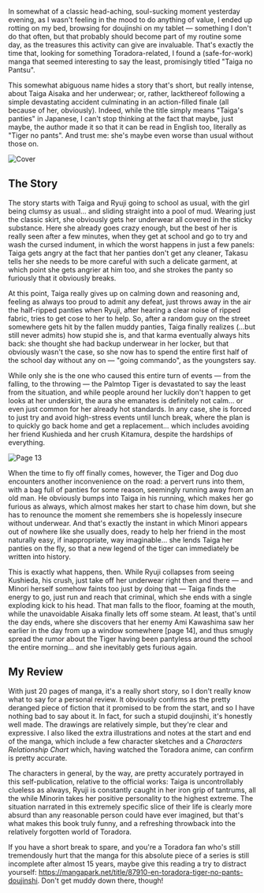 <!--t When a Tiger goes Commando: &quot;Taiga no Pantsu&quot; (Doujinshi Review) t-->
<!--d In somewhat of a classic head-aching, soul-sucking moment yesterday evening, as I wasn&#039;t feeling in the mood to do anything of value, I ended up d-->
<!--tag Random tag-->

In somewhat of a classic head-aching, soul-sucking moment yesterday evening, as I wasn't feeling in the mood to do anything of value, I ended up rotting on my bed, browsing for doujinshi on my tablet — something I don't do that often, but that probably should become part of my routine some day, as the treasures this activity can give are invaluable. That's exactly the time that, looking for something Toradora-related, I found a (safe-for-work) manga that seemed interesting to say the least, promisingly titled "Taiga no Pantsu".

This somewhat abiguous name hides a story that's short, but really intense, about Taiga Aisaka and her underwear; or, rather, lackthereof following a simple devastating accident culminating in an action-filled finale (all because of her, obviously). Indeed, while the title simply means "Taiga's panties" in Japanese, I can't stop thinking at the fact that maybe, just maybe, the author made it so that it can be read in English too, literally as "Tiger no pants". And trust me: she's maybe even worse than usual without those on.

![Cover](https://stuff.octt.eu.org/content/images/20250612225656-00000000_001001.jpeg)

## The Story

The story starts with Taiga and Ryuji going to school as usual, with the girl being clumsy as usual... and sliding straight into a pool of mud. Wearing just the classic skirt, she obviously gets her underwear all covered in the sticky substance. Here she already goes crazy enough, but the best of her is really seen after a few minutes, when they get at school and go to try and wash the cursed indument, in which the worst happens in just a few panels: Taiga gets angry at the fact that her panties don't get any cleaner, Takasu tells her she needs to be more careful with such a delicate garment, at which point she gets angrier at him too, and she strokes the panty so furiously that it obviously breaks.

At this point, Taiga really gives up on calming down and reasoning and, feeling as always too proud to admit any defeat, just throws away in the air the half-ripped panties when Ryuji, after hearing a clear noise of ripped fabric, tries to get cose to her to help. So, after a random guy on the street somewhere gets hit by the fallen muddy panties, Taiga finally realizes (...but still never admits) how stupid she is, and that karma eventually always hits back: she thought she had backup underwear in her locker, but that obviously wasn't the case, so she now has to spend the entire first half of the school day without any on — "going commando", as the youngsters say.

While only she is the one who caused this entire turn of events — from the falling, to the throwing — the Palmtop Tiger is devastated to say the least from the situation, and while people around her luckily don't happen to get looks at her underskirt, the aura she emanates is definitely not calm... or even just common for her already hot standards. In any case, she is forced to just try and avoid high-stress events until lunch break, where the plan is to quickly go back home and get a replacement... which includes avoiding her friend Kushieda and her crush Kitamura, despite the hardships of everything.

![Page 13](https://stuff.octt.eu.org/content/images/20250612230032-00000000_001012.jpeg)

When the time to fly off finally comes, however, the Tiger and Dog duo encounters another inconvenience on the road: a pervert runs into them, with a bag full of panties for some reason, seemingly running away from an old man. He obviously bumps into Taiga in his running, which makes her go furious as always, which almost makes her start to chase him down, but she has to renounce the moment she remembers she is hopelessly insecure without underwear. And that's exactly the instant in which Minori appears out of nowhere like she usually does, ready to help her friend in the most naturally easy, if inappropriate, way imaginable... she lends Taiga her panties on the fly, so that a new legend of the tiger can immediately be written into history.

This is exactly what happens, then. While Ryuji collapses from seeing Kushieda, his crush, just take off her underwear right then and there — and Minori herself somehow faints too just by doing that — Taiga finds the energy to go, just run and reach that criminal, which she ends with a single exploding kick to his head. That man falls to the floor, foaming at the mouth, while the unavoidable Aisaka finally lets off some steam. At least, that's until the day ends, where she discovers that her enemy Ami Kawashima saw her earlier in the day from up a window somewhere [page 14], and thus smugly spread the rumor about the Tiger having been pantyless around the school the entire morning... and she inevitably gets furious again.

## My Review

With just 20 pages of manga, it's a really short story, so I don't really know what to say for a personal review. It obviously confirms as the pretty deranged piece of fiction that it promised to be from the start, and so I have nothing bad to say about it. In fact, for such a stupid doujinshi, it's honestly well made. The drawings are relatively simple, but they're clear and expressive. I also liked the extra illustrations and notes at the start and end of the manga, which include a few character sketches and a *Characters Relationship Chart* which, having watched the Toradora anime, can confirm is pretty accurate.

The characters in general, by the way, are pretty accurately portrayed in this self-publication, relative to the official works: Taiga is uncontrollably clueless as always, Ryuji is constantly caught in her iron grip of tantrums, all the while Minorin takes her positive personality to the highest extreme. The situation narrated in this extremely specific slice of their life is clearly more absurd than any reasonable person could have ever imagined, but that's what makes this book truly funny, and a refreshing throwback into the relatively forgotten world of Toradora.

If you have a short break to spare, and you're a Toradora fan who's still tremendously hurt that the manga for this absolute piece of a series is still incomplete after almost 15 years, maybe give this reading a try to distract yourself: <https://mangapark.net/title/87910-en-toradora-tiger-no-pants-doujinshi>. Don't get muddy down there, though!

<!--
I read it from an app, and I can't get a share link, so I reuploaded the CBZ file here for you to open it with your favorite reader:
-->